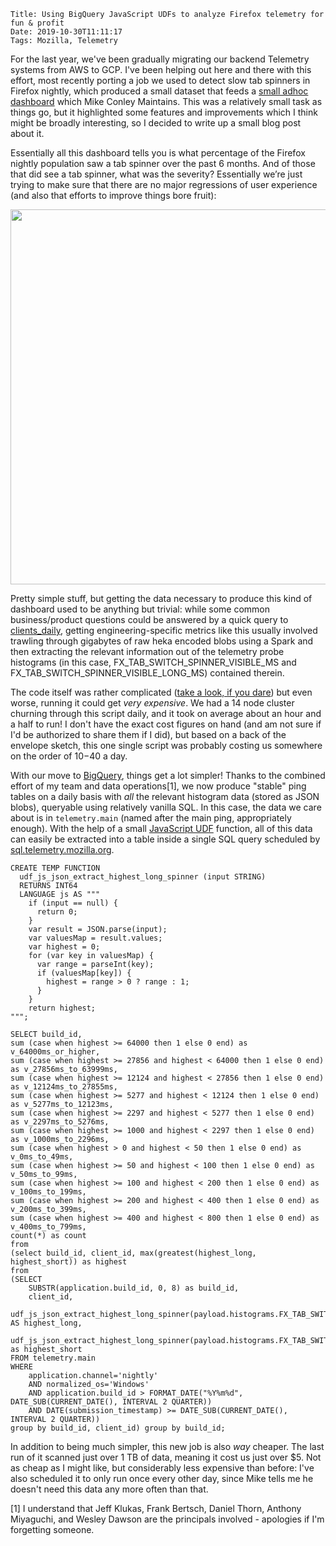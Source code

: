     Title: Using BigQuery JavaScript UDFs to analyze Firefox telemetry for fun & profit
    Date: 2019-10-30T11:11:17
    Tags: Mozilla, Telemetry

For the last year, we've been gradually migrating our backend Telemetry
systems from AWS to GCP. I've been helping out here and there with this
effort, most recently porting a job we used to detect slow tab spinners in
Firefox nightly, which produced a small dataset that feeds a [small adhoc
dashboard](https://mikeconley.github.io/bug1310250/) which Mike Conley
Maintains. This was a relatively small task as things go, but it highlighted
some features and improvements which I think might be broadly interesting, so
I decided to write up a small blog post about it.

Essentially all this dashboard tells you is what percentage of the Firefox
nightly population saw a tab spinner over the past 6 months. And of those that
did see a tab spinner, what was the severity? Essentially we’re just trying to
make sure that there are no major regressions of user experience (and also
that efforts to improve things bore fruit):

<center><img style="width:600px" srcset="/files/2019/10/tab-spinner-dash.png"/></center>

Pretty simple stuff, but getting the data necessary to produce this kind of
dashboard used to be anything but trivial: while some common business/product
questions could be answered by a quick query to
[clients_daily](https://docs.telemetry.mozilla.org/datasets/batch_view/clients_daily/reference.html),
getting engineering-specific metrics like this usually involved trawling
through gigabytes of raw heka encoded blobs using a Spark and then extracting
the relevant information out of the telemetry probe histograms (in this case,
FX_TAB_SWITCH_SPINNER_VISIBLE_MS and FX_TAB_SWITCH_SPINNER_VISIBLE_LONG_MS)
contained therein.

The code itself was rather complicated ([take a look, if you
dare](https://github.com/mozilla/python_mozetl/blob/58dce245ce8012b338e8b102a8c2c0f00601be60/mozetl/tab_spinner/tab_spinner.py))
but even worse, running it could get *very expensive*. We had a 14 node
cluster churning through this script daily, and it took on average about an
hour and a half to run! I don't have the exact cost figures on hand (and am
not sure if I'd be authorized to share them if I did), but based on a back of
the envelope sketch, this one single script was probably costing us somewhere
on the order of $10-$40 a day.

With our move to [BigQuery](https://cloud.google.com/bigquery/), things get a
lot simpler! Thanks to the combined effort of my team and data operations[1],
we now produce "stable" ping tables on a daily basis with *all* the relevant
histogram data (stored as JSON blobs), queryable using relatively vanilla SQL.
In this case, the data we care about is in `telemetry.main` (named after the
main ping, appropriately enough). With the help of a small [JavaScript
UDF](https://cloud.google.com/bigquery/docs/reference/standard-sql/user-defined-functions)
function, all of this data can easily be extracted into a table inside a
single SQL query scheduled by
[sql.telemetry.mozilla.org](https://docs.telemetry.mozilla.org/tools/stmo.html).

```
CREATE TEMP FUNCTION
  udf_js_json_extract_highest_long_spinner (input STRING)
  RETURNS INT64
  LANGUAGE js AS """
    if (input == null) {
      return 0;
    }
    var result = JSON.parse(input);
    var valuesMap = result.values;
    var highest = 0;
    for (var key in valuesMap) {
      var range = parseInt(key);
      if (valuesMap[key]) {
        highest = range > 0 ? range : 1;
      }
    }
    return highest;
""";

SELECT build_id,
sum (case when highest >= 64000 then 1 else 0 end) as v_64000ms_or_higher,
sum (case when highest >= 27856 and highest < 64000 then 1 else 0 end) as v_27856ms_to_63999ms,
sum (case when highest >= 12124 and highest < 27856 then 1 else 0 end) as v_12124ms_to_27855ms,
sum (case when highest >= 5277 and highest < 12124 then 1 else 0 end) as v_5277ms_to_12123ms,
sum (case when highest >= 2297 and highest < 5277 then 1 else 0 end) as v_2297ms_to_5276ms,
sum (case when highest >= 1000 and highest < 2297 then 1 else 0 end) as v_1000ms_to_2296ms,
sum (case when highest > 0 and highest < 50 then 1 else 0 end) as v_0ms_to_49ms,
sum (case when highest >= 50 and highest < 100 then 1 else 0 end) as v_50ms_to_99ms,
sum (case when highest >= 100 and highest < 200 then 1 else 0 end) as v_100ms_to_199ms,
sum (case when highest >= 200 and highest < 400 then 1 else 0 end) as v_200ms_to_399ms,
sum (case when highest >= 400 and highest < 800 then 1 else 0 end) as v_400ms_to_799ms,
count(*) as count
from
(select build_id, client_id, max(greatest(highest_long, highest_short)) as highest
from
(SELECT
    SUBSTR(application.build_id, 0, 8) as build_id,
    client_id,
    udf_js_json_extract_highest_long_spinner(payload.histograms.FX_TAB_SWITCH_SPINNER_VISIBLE_LONG_MS) AS highest_long,
    udf_js_json_extract_highest_long_spinner(payload.histograms.FX_TAB_SWITCH_SPINNER_VISIBLE_MS) as highest_short
FROM telemetry.main
WHERE
    application.channel='nightly'
    AND normalized_os='Windows'
    AND application.build_id > FORMAT_DATE("%Y%m%d", DATE_SUB(CURRENT_DATE(), INTERVAL 2 QUARTER))
    AND DATE(submission_timestamp) >= DATE_SUB(CURRENT_DATE(), INTERVAL 2 QUARTER))
group by build_id, client_id) group by build_id;
```

In addition to being much simpler, this new job is also *way* cheaper. The
last run of it scanned just over 1 TB of data, meaning it cost us just over
$5. Not as cheap as I might like, but considerably less expensive than before: I've
also scheduled it to only run once every other day, since Mike tells me he
doesn't need this data any more often than that.

[1] I understand that Jeff Klukas, Frank Bertsch, Daniel Thorn, Anthony
Miyaguchi, and Wesley Dawson are the principals involved - apologies if I'm
forgetting someone.
